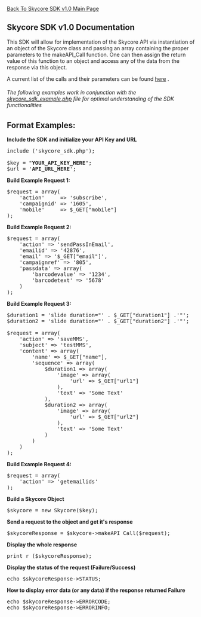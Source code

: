 <a href="/1.0/README.md">Back To Skycore SDK v1.0 Main Page</a>


<h2>Skycore SDK v1.0 Documentation</h2>

This SDK will allow for implementation of the Skycore API via instantiation of an object of the Skycore class and passing 
an array containing the proper parameters to the makeAPI_Call function.  One can then assign the return value of this
function to an object and access any of the data from the response via this object.

A current list of the calls and their parameters can be found <a href="https://github.com/SkycoreMobile/API/blob/master/1.3/CONTENTS/METHODS/API_METHODS.md">here</a> .

<h6>The following examples work in conjunction with the <a href="/1.0/source_code/skycore_sdk_example.php">skycore_sdk_example.php</a> file for optimal understanding of the SDK functionalities</h6>

<h2>Format Examples:</h2>

<strong>Include the SDK and initialize your API Key and URL</strong>
<pre>
include ('skycore_sdk.php');

$key = "<strong>YOUR_API_KEY_HERE</strong>";
$url = '<strong>API_URL_HERE</strong>';
</pre>

<strong>Build Example Request 1:</strong>
<pre>
$request = array(
	'action'	 => 'subscribe',
	'campaignid' => '1605',
	'mobile'     => $_GET["mobile"]
);
</pre>

<strong>Build Example Request 2:</strong>
<pre>
$request = array(
	'action' => 'sendPassInEmail',
	'emailid' => '42876',
	'email' => '$_GET["email"]',
	'campaignref' => '805',
	'passdata' => array(
		'barcodevalue' => '1234',
		'barcodetext' => '5678'
	)
);
</pre>

<strong>Build Example Request 3:</strong>
<pre>
$duration1 = 'slide duration="' . $_GET["duration1"] .'"';
$duration2 = 'slide duration="' . $_GET["duration2"] .'"';

$request = array(
	'action' => 'saveMMS',
	'subject' => 'testMMS',
	'content' => array(
		'name' => $_GET["name"],
		'sequence' => array(
			$duration1 => array(
				'image' => array(
					'url' => $_GET["url1"]
				),
				'text' => 'Some Text'
			),
			$duration2 => array(
				'image' => array(
					'url' => $_GET["url2"]
				),
				'text' => 'Some Text'
			)
		)
	)
);
</pre>

<strong>Build Example Request 4:</strong>
<pre>
$request = array(
	'action' => 'getemailids'
);
</pre>	

<strong>Build a Skycore Object</strong>
<pre>
$skycore = new Skycore($key);
</pre>

<strong>Send a request to the object and get it's response</strong>
<pre>
$skycoreResponse = $skycore->makeAPI_Call($request);
</pre>

<strong>Display the whole response</strong>
<pre>
print_r ($skycoreResponse);
</pre>

<strong>Display the status of the request (Failure/Success)</strong>
<pre>
echo $skycoreResponse->STATUS;
</pre>

<strong>How to display error data (or any data) if the response returned Failure</strong>
<pre>
echo $skycoreResponse->ERRORCODE;
echo $skycoreResponse->ERRORINFO;
</pre>
